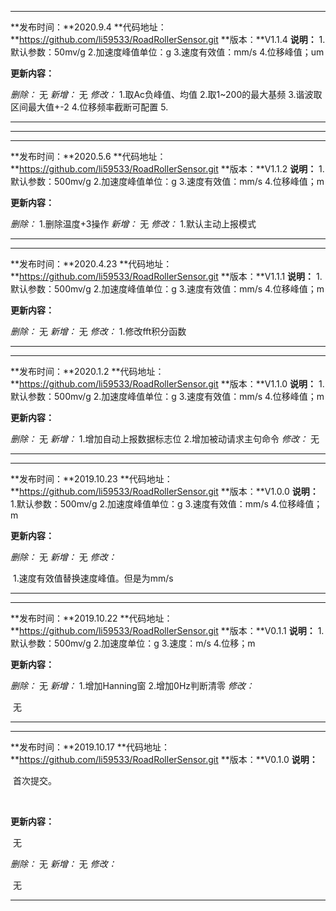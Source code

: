 

-----------------------
**发布时间：**2020.9.4
**代码地址：**https://github.com/li59533/RoadRollerSensor.git
**版本：**V1.1.4
**说明：**
		1.默认参数：50mv/g
		2.加速度峰值单位：g
		3.速度有效值：mm/s
		4.位移峰值；um


**更新内容：**

_删除：_
		无
_新增：_
		无
_修改：_
		1.取Ac负峰值、均值
        2.取1~200的最大基频
        3.谐波取区间最大值+-2
        4.位移频率截断可配置
        5.

-----------------
-----------------------
-----------------------
**发布时间：**2020.5.6
**代码地址：**https://github.com/li59533/RoadRollerSensor.git
**版本：**V1.1.2
**说明：**
		1.默认参数：500mv/g
		2.加速度峰值单位：g
		3.速度有效值：mm/s
		4.位移峰值；m


**更新内容：**

_删除：_
		1.删除温度+3操作
_新增：_
		无
_修改：_
		1.默认主动上报模式

-----------------
-----------------------
**发布时间：**2020.4.23
**代码地址：**https://github.com/li59533/RoadRollerSensor.git
**版本：**V1.1.1
**说明：**
		1.默认参数：500mv/g
		2.加速度峰值单位：g
		3.速度有效值：mm/s
		4.位移峰值；m


**更新内容：**

_删除：_
		无
_新增：_
		无
_修改：_
		1.修改fft积分函数

-----------------
-----------------------
**发布时间：**2020.1.2
**代码地址：**https://github.com/li59533/RoadRollerSensor.git
**版本：**V1.1.0
**说明：**
		1.默认参数：500mv/g
		2.加速度峰值单位：g
		3.速度有效值：mm/s
		4.位移峰值；m


**更新内容：**

_删除：_
		无
_新增：_
		1.增加自动上报数据标志位
		2.增加被动请求主句命令
_修改：_
		无

-----------------

-----------------------
**发布时间：**2019.10.23
**代码地址：**https://github.com/li59533/RoadRollerSensor.git
**版本：**V1.0.0
**说明：**
		1.默认参数：500mv/g
		2.加速度峰值单位：g
		3.速度有效值：mm/s
		4.位移峰值；m


**更新内容：**

_删除：_
		无
_新增：_
		无
_修改：_

​		1.速度有效值替换速度峰值。但是为mm/s

-----------------

-----------------------
**发布时间：**2019.10.22
**代码地址：**https://github.com/li59533/RoadRollerSensor.git
**版本：**V0.1.1
**说明：**
		1.默认参数：500mv/g
		2.加速度单位：g
		3.速度：m/s
		4.位移；m


**更新内容：**

_删除：_
		无
_新增：_
		1.增加Hanning窗
		2.增加0Hz判断清零
_修改：_

​		无

-----------------

-----------------------
**发布时间：**2019.10.17
**代码地址：**https://github.com/li59533/RoadRollerSensor.git
**版本：**V0.1.0
**说明：**

​		首次提交。

​		

**更新内容：**

​		无

_删除：_
		无
_新增：_
		无
_修改：_

​		无

-----------------